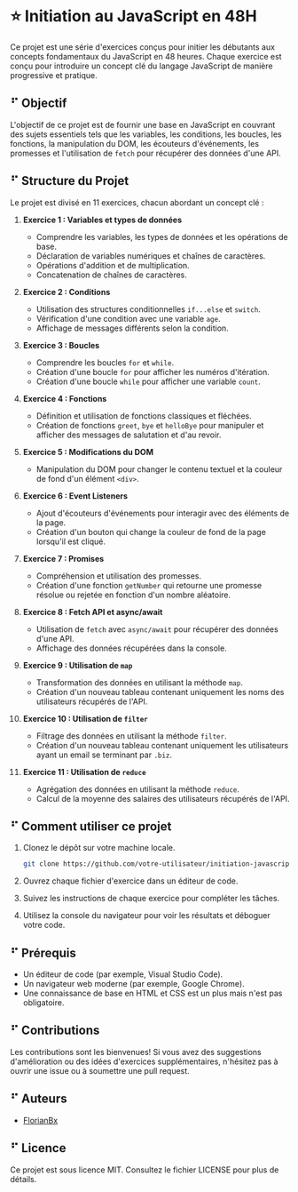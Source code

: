 # ⭐️ Initiation au JavaScript en 48H

Ce projet est une série d'exercices conçus pour initier les débutants aux concepts fondamentaux du JavaScript en 48 heures. Chaque exercice est conçu pour introduire un concept clé du langage JavaScript de manière progressive et pratique.

## ⠋ Objectif

L'objectif de ce projet est de fournir une base en JavaScript en couvrant des sujets essentiels tels que les variables, les conditions, les boucles, les fonctions, la manipulation du DOM, les écouteurs d'événements, les promesses et l'utilisation de `fetch` pour récupérer des données d'une API.

## ⠋ Structure du Projet

Le projet est divisé en 11 exercices, chacun abordant un concept clé :

1. **Exercice 1 : Variables et types de données**
   - Comprendre les variables, les types de données et les opérations de base.
   - Déclaration de variables numériques et chaînes de caractères.
   - Opérations d'addition et de multiplication.
   - Concatenation de chaînes de caractères.

2. **Exercice 2 : Conditions**
   - Utilisation des structures conditionnelles `if...else` et `switch`.
   - Vérification d'une condition avec une variable `age`.
   - Affichage de messages différents selon la condition.

3. **Exercice 3 : Boucles**
   - Comprendre les boucles `for` et `while`.
   - Création d'une boucle `for` pour afficher les numéros d'itération.
   - Création d'une boucle `while` pour afficher une variable `count`.

4. **Exercice 4 : Fonctions**
   - Définition et utilisation de fonctions classiques et fléchées.
   - Création de fonctions `greet`, `bye` et `helloBye` pour manipuler et afficher des messages de salutation et d'au revoir.

5. **Exercice 5 : Modifications du DOM**
   - Manipulation du DOM pour changer le contenu textuel et la couleur de fond d'un élément `<div>`.

6. **Exercice 6 : Event Listeners**
   - Ajout d'écouteurs d'événements pour interagir avec des éléments de la page.
   - Création d'un bouton qui change la couleur de fond de la page lorsqu'il est cliqué.

7. **Exercice 7 : Promises**
   - Compréhension et utilisation des promesses.
   - Création d'une fonction `getNumber` qui retourne une promesse résolue ou rejetée en fonction d'un nombre aléatoire.

8. **Exercice 8 : Fetch API et async/await**
   - Utilisation de `fetch` avec `async/await` pour récupérer des données d'une API.
   - Affichage des données récupérées dans la console.

9. **Exercice 9 : Utilisation de `map`**
   - Transformation des données en utilisant la méthode `map`.
   - Création d'un nouveau tableau contenant uniquement les noms des utilisateurs récupérés de l'API.

10. **Exercice 10 : Utilisation de `filter`**
    - Filtrage des données en utilisant la méthode `filter`.
    - Création d'un nouveau tableau contenant uniquement les utilisateurs ayant un email se terminant par `.biz`.

11. **Exercice 11 : Utilisation de `reduce`**
    - Agrégation des données en utilisant la méthode `reduce`.
    - Calcul de la moyenne des salaires des utilisateurs récupérés de l'API.

## ⠋ Comment utiliser ce projet

1. Clonez le dépôt sur votre machine locale.
   ```bash
   git clone https://github.com/votre-utilisateur/initiation-javascript.git
   ```

2. Ouvrez chaque fichier d'exercice dans un éditeur de code.
3. Suivez les instructions de chaque exercice pour compléter les tâches.
4. Utilisez la console du navigateur pour voir les résultats et déboguer votre code.

## ⠋ Prérequis

- Un éditeur de code (par exemple, Visual Studio Code).
- Un navigateur web moderne (par exemple, Google Chrome).
- Une connaissance de base en HTML et CSS est un plus mais n'est pas obligatoire.

## ⠋ Contributions

Les contributions sont les bienvenues! Si vous avez des suggestions d'amélioration ou des idées d'exercices supplémentaires, n'hésitez pas à ouvrir une issue ou à soumettre une pull request.

## ⠋ Auteurs

- [FlorianBx](https://github.com/FlorianBx)

## ⠋ Licence

Ce projet est sous licence MIT. Consultez le fichier LICENSE pour plus de détails.
